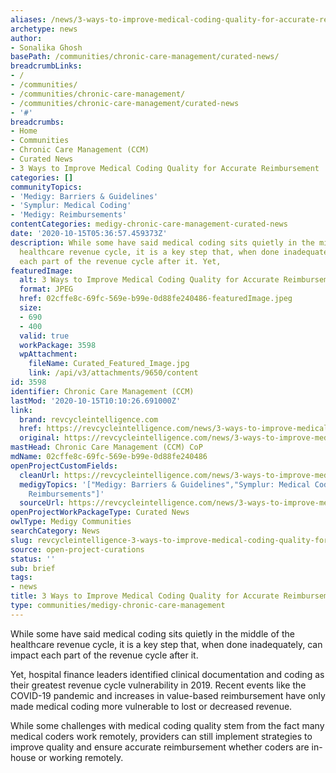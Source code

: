 ```yaml
---
aliases: /news/3-ways-to-improve-medical-coding-quality-for-accurate-reimbursement
archetype: news
author:
- Sonalika Ghosh
basePath: /communities/chronic-care-management/curated-news/
breadcrumbLinks:
- /
- /communities/
- /communities/chronic-care-management/
- /communities/chronic-care-management/curated-news
- '#'
breadcrumbs:
- Home
- Communities
- Chronic Care Management (CCM)
- Curated News
- 3 Ways to Improve Medical Coding Quality for Accurate Reimbursement
categories: []
communityTopics:
- 'Medigy: Barriers & Guidelines'
- 'Symplur: Medical Coding'
- 'Medigy: Reimbursements'
contentCategories: medigy-chronic-care-management-curated-news
date: '2020-10-15T05:36:57.459373Z'
description: While some have said medical coding sits quietly in the middle of the
  healthcare revenue cycle, it is a key step that, when done inadequately, can impact
  each part of the revenue cycle after it. Yet,
featuredImage:
  alt: 3 Ways to Improve Medical Coding Quality for Accurate Reimbursement
  format: JPEG
  href: 02cffe8c-69fc-569e-b99e-0d88fe240486-featuredImage.jpeg
  size:
  - 690
  - 400
  valid: true
  workPackage: 3598
  wpAttachment:
    fileName: Curated_Featured_Image.jpg
    link: /api/v3/attachments/9650/content
id: 3598
identifier: Chronic Care Management (CCM)
lastMod: '2020-10-15T10:10:26.691000Z'
link:
  brand: revcycleintelligence.com
  href: https://revcycleintelligence.com/news/3-ways-to-improve-medical-coding-quality-for-accurate-reimbursement
  original: https://revcycleintelligence.com/news/3-ways-to-improve-medical-coding-quality-for-accurate-reimbursement
mastHead: Chronic Care Management (CCM) CoP
mdName: 02cffe8c-69fc-569e-b99e-0d88fe240486
openProjectCustomFields:
  cleanUrl: https://revcycleintelligence.com/news/3-ways-to-improve-medical-coding-quality-for-accurate-reimbursement
  medigyTopics: '["Medigy: Barriers & Guidelines","Symplur: Medical Coding","Medigy:
    Reimbursements"]'
  sourceUrl: https://revcycleintelligence.com/news/3-ways-to-improve-medical-coding-quality-for-accurate-reimbursement
openProjectWorkPackageType: Curated News
owlType: Medigy Communities
searchCategory: News
slug: revcycleintelligence-3-ways-to-improve-medical-coding-quality-for-accurate-reimbursement
source: open-project-curations
status: ''
sub: brief
tags:
- news
title: 3 Ways to Improve Medical Coding Quality for Accurate Reimbursement
type: communities/medigy-chronic-care-management
---
```


<p>While some have&nbsp;said&nbsp;medical coding sits quietly in the middle of the healthcare revenue cycle, it is a key step that, when done inadequately, can impact each part of the revenue cycle after it.&nbsp;</p><p>Yet, hospital finance leaders&nbsp;identified&nbsp;clinical documentation and coding as their greatest revenue cycle vulnerability in 2019. Recent events like the COVID-19 pandemic and increases in value-based reimbursement have only made medical coding more vulnerable to lost or decreased revenue.</p><p>While some challenges with medical coding quality stem from the fact many medical coders work remotely, providers can still implement strategies to improve quality and ensure accurate reimbursement whether coders are in-house or working remotely.&nbsp;</p>